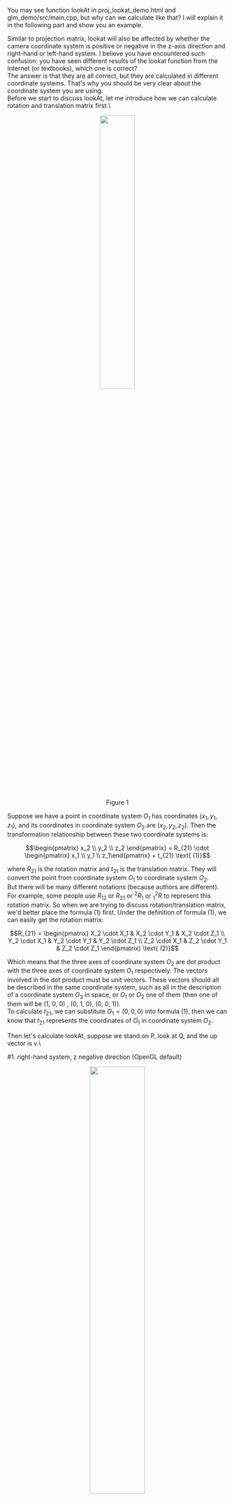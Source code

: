 You may see function lookAt in proj_lookat_demo.html and glm_demo/src/main.cpp, but why can we calculate like that? I will explain it in the following part and show you an example.

Similar to projection matrix, lookat will also be affected by whether the camera coordinate system is positive or negative in the z-axis direction and right-hand or left-hand system. I believe you have encountered such confusion: you have seen different results of the lookat function from the Internet (or textbooks), which one is correct?\
The answer is that they are all correct, but they are calculated in different coordinate systems. That's why you should be very clear about the coordinate system you are using.\
Before we start to discuss lookAt, let me introduce how we can calculate rotation and translation matrix first.\
<div align=center><img src='../imgs/twoCoor.png' width="40%"></div>
<div align=center>Figure 1</div>

Suppose we have a point in coordinate system $O_1$ has coordinates $(x_1,y_1,z_1)$, and its coordinates in coordinate system $O_2$ are $(x_2,y_2,z_2)$. Then the transformation relationship between these two coordinate systems is:

$$\begin{pmatrix} x_2 \\ y_2 \\ z_2 \end{pmatrix} = R_{21} \cdot \begin{pmatrix} x_1 \\ y_1 \\ z_1\end{pmatrix} + t_{21} \text{             (1)}$$

where $R_{21}$ is the rotation matrix and $t_{21}$ is the translation matrix. They will convert the point from coordinate system $O_1$ to coordinate system $O_2$.\
But there will be many different notations (because authors are different). For example, some people use $R_{12}$ or $R_{21}$ or $^2R_1$ or $_1^2R$ to represent this rotation matrix. So when we are trying to discuss rotation/translation matrix, we'd better place the formula (1) first. Under the definition of formula (1), we can easily get the rotation matrix:

$$R_{21} = \begin{pmatrix} X_2 \cdot X_1 & X_2 \cdot Y_1 & X_2 \cdot Z_1 \\ Y_2 \cdot X_1 & Y_2 \cdot Y_1 & Y_2 \cdot Z_1 \\ Z_2 \cdot X_1 & Z_2 \cdot Y_1 & Z_2 \cdot Z_1 \end{pmatrix}
\text{               (2)}$$

Which means that the three axes of coordinate system $O_2$ are dot product with the three axes of coordinate system $O_1$ respectively. The vectors involved in the dot product must be unit vectors. These vectors should all be described in the same coordinate system, such as all in the description of a coordinate system $O_3$ in space, or $O_1$ or $O_2$ one of them (then one of them will be (1, 0, 0) , (0, 1, 0), (0, 0, 1)).\
To calculate $t_{21}$, we can substitute $O_1=(0,0,0)$ into formula (1), then we can know that $t_{21}$ represents the coordinates of $O_1$ in coordinate system $O_2$.

Then let's calculate lookAt, suppose we stand on P, look at Q, and the up vector is v.\

#1. right-hand system, z negative direction (OpenGL default)
<div align=center><img src='../imgs/lookat_zn_r.png' width="50%"></div>
<div align=center>Figure 2</div>

P, Q, v are all described in the world coordinate system (the $O_1$ in formula (1) ). And our goal is to establish a camera coordinate system at point P ( $O_2$ ), the direction of observation is point Q, and the upward vector is close to v (v may not be perpendicular to the line PQ). Since the established coordinate system is facing the negative direction of the z-axis, the vector PQ means -z, and then let v cross z (the opposite direction of PQ) to get x, and finally z cross x to get y:

$$\begin{cases}   z =normalize( P - Q) \\ x = normalize(v \times z) \\ y = z \times x \end{cases} 
\text{            (3)}$$

公式(3)中的xyz目前都在世界坐标系下( $O_1$ )表示，根据公式(2)可以计算旋转和平移矩阵，注意此时大家都在( $O_1$ )下描述，因此
The xyz in formulation (3) are all described in the world coordinate system (the $O_1$ in formula (1) ). According to formula (2), we can calculate the rotation and translation matrix. Note that everyone is described in ( $O_1$ ) at this time, so we have $X_1=(1,0,0),Y_1=(0,1,0),Z_1=(0,0,1)$, so the rotation matrix is:

$$R_{21} = \begin{pmatrix} x_1 & x_2 & x_3 \\ y_1 & y_2 & y_3\\ z_1 & z_2 & z_3 \end{pmatrix}
\text{                 (4)}$$

The subscript $i$ of each letter in (4) represents the $i$ component of xyz in (3). Since point P is the origin of the camera coordinate system, so it is (0,0,0) in $O_2$, so we have:

$$\begin{pmatrix} 0 \\ 0 \\ 0 \end{pmatrix} = R_{21} \cdot P + t_{21} \Rightarrow t_{21} = - R_{21} \cdot P
\text{              (5)}$$

# 2. right-hand system, z positive direction (SFM/SLAM default)
There is no changes of P, Q and v, but you may notice the direction of y and z are changed.
<div align=center><img src='../imgs/lookat_zp_r.png' width="50%"></div>
<div align=center>Figure 3</div>

$$\begin{cases}   z =normalize( Q- P)   \\ x = normalize(z \times v) \\ y = z \times x \end{cases}
\text{            (6)}$$

The calculation of $t_{21}$ is the same as the previous one (the formulation (5)).

# 3. left-hand system, z positive direction
<div align=center><img src='../imgs/lookat_zp_l.png' width="50%"></div>
<div align=center>Figure 4</div>

$$\begin{cases}   z =normalize( Q- P)   \\ x = normalize(z \times v) \\ y = x \times z  \end{cases}
\text{       (7)}$$

The calculation of $t_{21}$ is the same as the previous one (the formulation (5)).

# 4. left-hand system, z negative direction
Please calculate yourself. 
You can refer proj_lookat_demo.html or glm_demo/src/main.cpp to see if your calculation is correct.

# 5. complete test which combine transformation matrix (lookAt) and projection matrix (perspective).
Let's take proj_lookat_demo.html as example. We still focus on the white point P. 
```javascript
var P = new THREE.Vector3( 10, 15, 20); 
addVector(scene, O, P, 0xffffff);// The line OP is white
```
The points OXYZPQ in Figure 5 correspond to the six points in the code. The points A and B represent two different observation positions, the dashed line is the direction, and the black vector represents the upward vector:
<div align=center><img src='../imgs/lookat_setup.png' width="50%"></div>
<div align=center>Figure 5</div>

```javascript
var O = new THREE.Vector3( 0, 0, 0); 
var X = new THREE.Vector3( 10, 0, 0); 
var Y = new THREE.Vector3( 0, 10, 0); 
var Z = new THREE.Vector3( 0, 0, 10); 
var P = new THREE.Vector3( 10, 15, 20); // We focus on this point;
var Q = new THREE.Vector3( -10, 15, -20); 
```


When we are trying to set the rotation and translation matrix through the observation point, observation direction, and upward vector, we ***don't need*** to consider the direction of the camera z-axis. Because the direction of the camera z will be handled in the calculation of the rotation and translation matrix mentioned in the previous chapter. That is to say, exactly the same observation point, observation direction, and upward vector will correspond to different rotation and translation matrices under different camera z-axis settings.

In Figure (5), the point O is the origin of the world coordinate system. When setting point A, we need to consider:
1. You can set the points anywhere as you wish, such as point P and Q, you also can set a very large value  (but pay attention to the setting of the far clipping plane in the projection matrix, don't set it too far and be clipped).
2. Consider whether you want to see all the points completely. If so, then according to the setting of point P and Q, the position of point A needs to be farther than them such as (40, 50, 45), and the direction should be towards the area where P, Q are located.
3. Consider the position of the point you want to see to determine who the upward vector is, rather than setting it arbitrarily to (0, 1, 0). For example, according to the intuitive imagination, we stand and observe, then the upward vector should be similar to the direction of the z-axis, so it can be set to (0, 0, 1). If you want point Z to be on the left side of the screen and point X to be on the bottom, then the upward vector should be rotated clockwise by 90 degrees in the current observation direction, that is, the negative direction of the x-axis (-1, 0, 0).
4. One more example, when observing at point B and looking at point O, you expect X to be on the left side of the screen and Z to be on the bottom of the screen, then you should ***observe upside down***, so the upward vector is the negative direction of z (0, 0, -1).

You can try to update the code below:
```javascript
var from = new THREE.Vector3(40, 50, 45); // 摄像机位置 (camera position)
var to = new THREE.Vector3(2, 8, 5); // 摄像机观察方向 (camera direction)
var up = new THREE.Vector3(0, 0, 1); // 摄像机上方向 (camera up direction)
var transformMatrix = lookAt(from, to, up, zPositive, true); 
```

Then let's test right-hand system, z negative direction (OpenGL default).
set zPositive to false and rightHanded to true in both proj_lookat_demo.html and projection.py, you will see the following result from projection.py:
```python
[[311.9647579357983, 258.3833506387383], # O
[257.7611910721169, 281.24641837887566], # X
[357.5081004662229, 283.8552139581412],  # Y
[309.9355544720512, 209.79034716324463], # Z
[325.26556313595086, 208.07727746161126], # P, we focus on this point.
[418.3524013514285, 352.8025877763799]]  # Q
```
Then check the position of P when we run proj_lookat_demo.html
<div align=center><img src='../imgs/ss_n.png' width="50%"></div>
<div align=center>Figure 6</div>

You can do the same test for the other three cases.